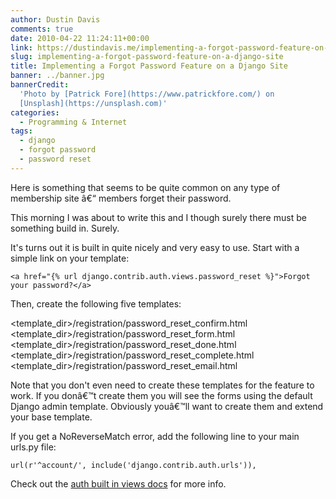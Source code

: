 ```yaml
---
author: Dustin Davis
comments: true
date: 2010-04-22 11:24:11+00:00
link: https://dustindavis.me/implementing-a-forgot-password-feature-on-a-django-site/
slug: implementing-a-forgot-password-feature-on-a-django-site
title: Implementing a Forgot Password Feature on a Django Site
banner: ../banner.jpg
bannerCredit:
  'Photo by [Patrick Fore](https://www.patrickfore.com/) on
  [Unsplash](https://unsplash.com)'
categories:
  - Programming & Internet
tags:
  - django
  - forgot password
  - password reset
---
```


Here is something that seems to be quite common on any type of membership site
â€“ members forget their password.

This morning I was about to write this and I though surely there must be
something build in. Surely.

It's turns out it is built in quite nicely and very easy to use. Start with a
simple link on your template:

`<a href="{% url django.contrib.auth.views.password_reset %}">Forgot your password?</a>`

Then, create the following five templates:

<template_dir>/registration/password_reset_confirm.html
<template_dir>/registration/password_reset_form.html
<template_dir>/registration/password_reset_done.html
<template_dir>/registration/password_reset_complete.html
<template_dir>/registration/password_reset_email.html

Note that you don't even need to create these templates for the feature to work.
If you donâ€™t create them you will see the forms using the default Django admin
template. Obviously youâ€™ll want to create them and extend your base template.

If you get a NoReverseMatch error, add the following line to your main urls.py
file:

`url(r'^account/', include('django.contrib.auth.urls')), `

Check out the
[auth built in views docs](http://docs.djangoproject.com/en/dev/topics/auth/#other-built-in-views)
for more info.
